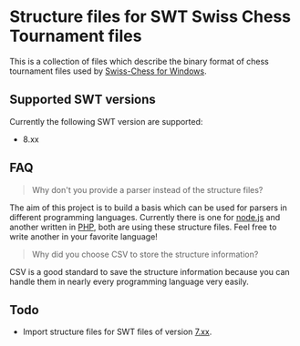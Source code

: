 # Structure files for SWT Swiss Chess Tournament files

This is a collection of files which describe the binary format of chess tournament files used by [Swiss-Chess for Windows](http://www.swiss-chess.de/).

## Supported SWT versions

Currently the following SWT version are supported:

- 8.xx

## FAQ

> Why don't you provide a parser instead of the structure files?

The aim of this project is to build a basis which can be used for parsers in different programming languages. Currently there is one for [node.js](https://github.com/chessio/node-swtparser) and another written in [PHP](https://github.com/koenige/swtparser), both are using these structure files. Feel free to write another in your favorite language!

> Why did you choose CSV to store the structure information?

CSV is a good standard to save the structure information because you can handle them in nearly every programming language very easily.

## Todo

- Import structure files for SWT files of version [7.xx](https://github.com/koenige/swtparser/tree/master/structure-v7xx).

